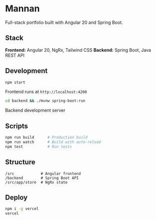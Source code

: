 # Mannan

Full-stack portfolio built with Angular 20 and Spring Boot.

## Stack

**Frontend:** Angular 20, NgRx, Tailwind CSS
**Backend:** Spring Boot, Java REST API

## Development

```bash
npm start
```
Frontend runs at `http://localhost:4200`

```bash
cd backend && ./mvnw spring-boot:run
```
Backend development server

## Scripts

```bash
npm run build      # Production build
npm run watch      # Build with auto-reload
npm test           # Run tests
```

## Structure

```
/src            # Angular frontend
/backend        # Spring Boot API
/src/app/store  # NgRx state
```

## Deploy

```bash
npm i -g vercel
vercel
```
